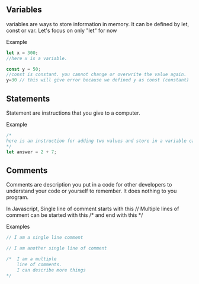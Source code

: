 ## Variables ##
variables are ways to store information in memory. It can be defined by let, const or var.
Let's focus on only "let" for now

Example
```js
let x = 300;
//here x is a variable.

const y = 50;
//const is constant. you cannot change or overwrite the value again.
y=30 // this will give error because we defined y as const (constant)
```


## Statements ##
Statement are instructions that you give to a computer.

Example
```js
/*
here is an instruction for adding two values and store in a variable called answer. In JavaScript statements usually ends with semi-colon
*/
let answer = 2 + 7;
```

## Comments ##
Comments are description you put in a code for other developers to understand your code or yourself to remember. It does nothing to you program.

In Javascript,
Single line of comment starts with this //
Multiple lines of comment can be started with this /* and end with this */

Examples
```js
// I am a single line comment

// I am another single line of comment

/*  I am a multiple
    line of comments.
    I can describe more things
*/

```